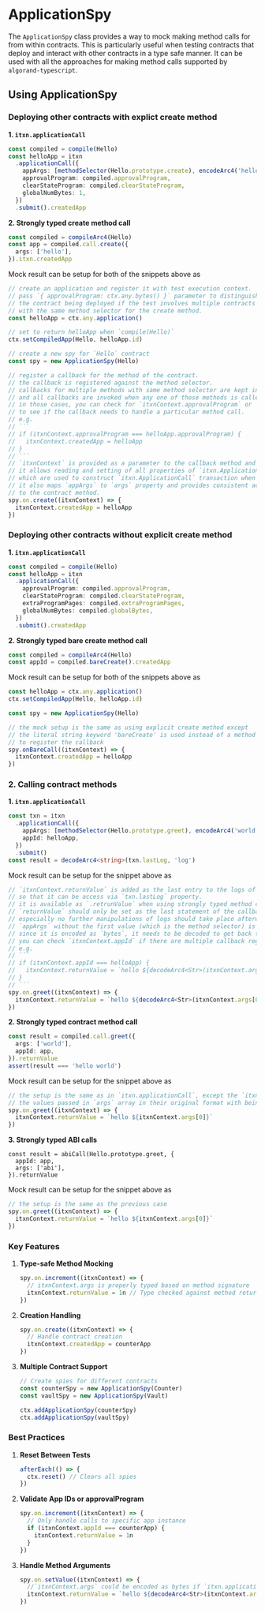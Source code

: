 # ApplicationSpy

The `ApplicationSpy` class provides a way to mock making method calls for from within contracts. This is particularly useful when testing contracts that deploy and interact with other contracts in a type safe manner. It can be used with all the approaches for making method calls supported by `algorand-typescript`.

## Using ApplicationSpy

### Deploying other contracts with explict create method

**1. `itxn.applicationCall`**

```ts
const compiled = compile(Hello)
const helloApp = itxn
  .applicationCall({
    appArgs: [methodSelector(Hello.prototype.create), encodeArc4('hello')],
    approvalProgram: compiled.approvalProgram,
    clearStateProgram: compiled.clearStateProgram,
    globalNumBytes: 1,
  })
  .submit().createdApp
```

**2. Strongly typed create method call**

```ts
const compiled = compileArc4(Hello)
const app = compiled.call.create({
  args: ['hello'],
}).itxn.createdApp
```

Mock result can be setup for both of the snippets above as

````ts
// create an application and register it with test execution context.
// pass `{ approvalProgram: ctx.any.bytes() }` parameter to distinguish
// the contract being deployed if the test involves multiple contracts
// with the same method selector for the create method.
const helloApp = ctx.any.application()

// set to return helloApp when `compile(Hello)`
ctx.setCompiledApp(Hello, helloApp.id)

// create a new spy for `Hello` contract
const spy = new ApplicationSpy(Hello)

// register a callback for the method of the contract.
// the callback is registered against the method selector.
// callbacks for multiple methods with same method selector are kept in an array
// and all callbacks are invoked when any one of those methods is called.
// in those cases, you can check for `itxnContext.approvalProgram` or `itxnContext.appId`
// to see if the callback needs to handle a particular method call.
// e.g.
// ```
// if (itxnContext.approvalProgram === helloApp.approvalProgram) {
//   itxnContext.createdApp = helloApp
// }
// ```
// `itxnContext` is provided as a parameter to the callback method and
// it allows reading and setting of all properties of `itxn.ApplicationCallFields` interface
// which are used to construct `itxn.ApplicationCall` transaction when `.submit()` is called.
// it also maps `appArgs` to `args` property and provides consistent access to parameters passed
// to the contract method.
spy.on.create((itxnContext) => {
  itxnContext.createdApp = helloApp
})
````

### Deploying other contracts without explicit create method

**1. `itxn.applicationCall`**

```ts
const compiled = compile(Hello)
const helloApp = itxn
  .applicationCall({
    approvalProgram: compiled.approvalProgram,
    clearStateProgram: compiled.clearStateProgram,
    extraProgramPages: compiled.extraProgramPages,
    globalNumBytes: compiled.globalBytes,
  })
  .submit().createdApp
```

**2. Strongly typed bare create method call**

```ts
const compiled = compileArc4(Hello)
const appId = compiled.bareCreate().createdApp
```

Mock result can be setup for both of the snippets above as

```ts
const helloApp = ctx.any.application()
ctx.setCompiledApp(Hello, helloApp.id)

const spy = new ApplicationSpy(Hello)

// the mock setup is the same as using explicit create method except
// the literal string keyword 'bareCreate' is used instead of a method signature
// to register the callback
spy.onBareCall((itxnContext) => {
  itxnContext.createdApp = helloApp
})
```

### 2. Calling contract methods

**1. `itxn.applicationCall`**

```ts
const txn = itxn
  .applicationCall({
    appArgs: [methodSelector(Hello.prototype.greet), encodeArc4('world')],
    appId: helloApp,
  })
  .submit()
const result = decodeArc4<string>(txn.lastLog, 'log')
```

Mock result can be setup for the snippet above as

````ts
// `itxnContext.returnValue` is added as the last entry to the logs of the constructed `itxn.ApplicationCall`
// so that it can be access via `txn.lastLog` property.
// it is available as `.retrunValue` when using strongly typed method call approach.
// `returnValue` should only be set as the last statement of the callback and
// especially no further manipulations of logs should take place afterwards.
// `appArgs` without the first value (which is the method selector) is available as `itxnContext.args`.
// since it is encoded as `bytes`, it needs to be decoded to get back the string value.
// you can check `itxnContext.appId` if there are multiple callback registered for the same method selector
// e.g.
// ```
// if (itxnContext.appId === helloApp) {
//   itxnContext.returnValue = `hello ${decodeArc4<Str>(itxnContext.args[0])}`
// }
// ```
spy.on.greet((itxnContext) => {
  itxnContext.returnValue = `hello ${decodeArc4<Str>(itxnContext.args[0])}`
})
````

**2. Strongly typed contract method call**

```ts
const result = compiled.call.greet({
  args: ['world'],
  appId: app,
}).returnValue
assert(result === 'hello world')
```

Mock result can be setup for the snippet above as

```ts
// the setup is the same as in `itxn.applicationCall`, except the `itxnContext.args` contains
// the values passed in `args` array in their original format with being encoded into bytes.
spy.on.greet((itxnContext) => {
  itxnContext.returnValue = `hello ${itxnContext.args[0]}`
})
```

**3. Strongly typed ABI calls**

```
const result = abiCall(Hello.prototype.greet, {
  appId: app,
  args: ['abi'],
}).returnValue
```

Mock result can be setup for the snippet above as

```ts
// the setup is the same as the previous case
spy.on.greet((itxnContext) => {
  itxnContext.returnValue = `hello ${itxnContext.args[0]}`
})
```

### Key Features

1. **Type-safe Method Mocking**

   ```ts
   spy.on.increment((itxnContext) => {
     // itxnContext.args is properly typed based on method signature
     itxnContext.returnValue = 1n // Type checked against method return type
   })
   ```

2. **Creation Handling**

   ```ts
   spy.on.create((itxnContext) => {
     // Handle contract creation
     itxnContext.createdApp = counterApp
   })
   ```

3. **Multiple Contract Support**

   ```ts
   // Create spies for different contracts
   const counterSpy = new ApplicationSpy(Counter)
   const vaultSpy = new ApplicationSpy(Vault)

   ctx.addApplicationSpy(counterSpy)
   ctx.addApplicationSpy(vaultSpy)
   ```

### Best Practices

1. **Reset Between Tests**

   ```ts
   afterEach(() => {
     ctx.reset() // Clears all spies
   })
   ```

2. **Validate App IDs or approvalProgram**

   ```ts
   spy.on.increment((itxnContext) => {
     // Only handle calls to specific app instance
     if (itxnContext.appId === counterApp) {
       itxnContext.returnValue = 1n
     }
   })
   ```

3. **Handle Method Arguments**
   ```ts
   spy.on.setValue((itxnContext) => {
     //`itxnContext.args` could be encoded as bytes if `itxn.applicationCall` is used to make the call
     itxnContext.returnValue = `hello ${decodeArc4<Str>(itxnContext.args[0])}`
   })
   ```
